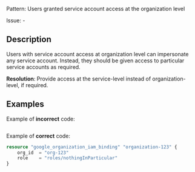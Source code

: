 Pattern: Users granted service account access at the organization level

Issue: -

## Description

Users with service account access at organization level can impersonate any service account. Instead, they should be given access to particular service accounts as required.

**Resolution**: Provide access at the service-level instead of organization-level, if required.

## Examples

Example of **incorrect** code:

```terraform

```

Example of **correct** code:

```terraform
resource "google_organization_iam_binding" "organization-123" {
	org_id  = "org-123"
	role    = "roles/nothingInParticular"
}
```